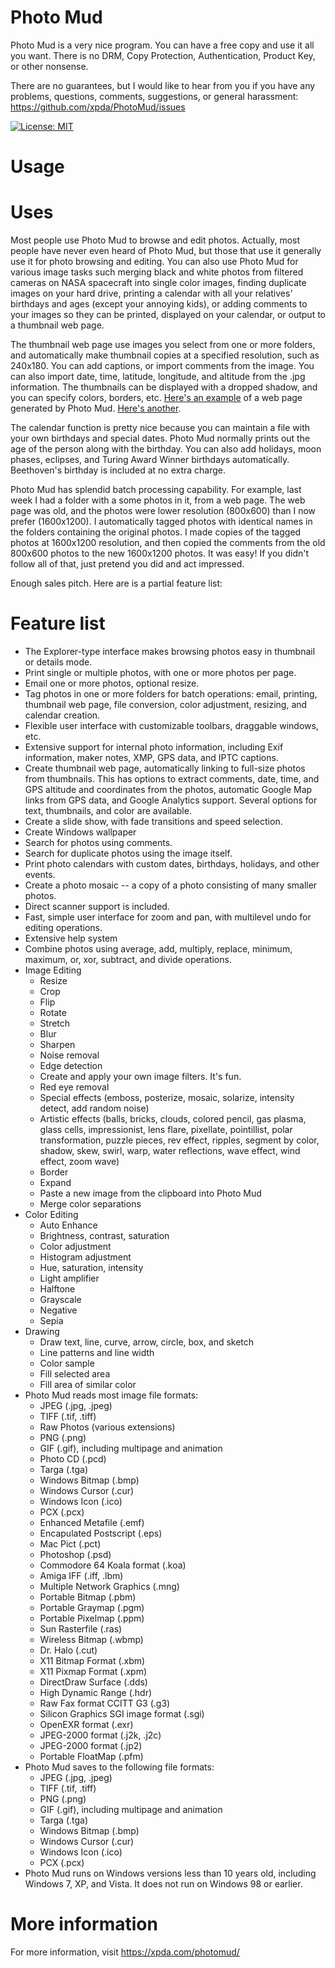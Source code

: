# Photo Mud

Photo Mud is a very nice program. You can have a free copy and use it all you want. There is no DRM, Copy Protection, Authentication, Product Key, or other nonsense.

There are no guarantees, but I would like to hear from you if you have any problems, questions, comments, suggestions, or general harassment: https://github.com/xpda/PhotoMud/issues

[![License: MIT](https://img.shields.io/badge/License-MIT-blue.svg)](https://opensource.org/licenses/MIT)

# Usage

# Uses

Most people use Photo Mud to browse and edit photos. Actually, most people have never even heard of Photo Mud, but those that use it generally use it for photo browsing and editing. You can also use Photo Mud for various image tasks such merging black and white photos from filtered cameras on NASA spacecraft into single color images, finding duplicate images on your hard drive, printing a calendar with all your relatives' birthdays and ages (except your annoying kids), or adding comments to your images so they can be printed, displayed on your calendar, or output to a thumbnail web page.

The thumbnail web page use images you select from one or more folders, and automatically make thumbnail copies at a specified resolution, such as 240x180. You can add captions, or import comments from the image. You can also import date, time, latitude, longitude, and altitude from the .jpg information. The thumbnails can be displayed with a dropped shadow, and you can specify colors, borders, etc.  [Here's an example](https://xpda.com/alaska04/exitglacier/) of a web page generated by Photo Mud. [Here's another](https://xpda.com/alaska08/amagat/).

The calendar function is pretty nice because you can maintain a file with your own birthdays and special dates. Photo Mud normally prints out the age of the person along with the birthday. You can also add holidays, moon phases, eclipses, and Turing Award Winner birthdays automatically. Beethoven's birthday is included at no extra charge.

Photo Mud has splendid batch processing capability. For example, last week I had a folder with a some photos in it, from a web page. The web page was old, and the photos were lower resolution (800x600) than I now prefer (1600x1200). I automatically tagged photos with identical names in the folders containing the original photos. I made copies of the tagged photos at 1600x1200 resolution, and then copied the comments from the old 800x600 photos to the new 1600x1200 photos. It was easy! If you didn't follow all of that, just pretend you did and act impressed.

Enough sales pitch. Here are is a partial feature list:

# Feature list
* The Explorer-type interface makes browsing photos easy in thumbnail or details mode.
* Print single or multiple photos, with one or more photos per page.
* Email one or more photos, optional resize.
* Tag photos in one or more folders for batch operations: email, printing, thumbnail web page, file conversion, color adjustment, resizing, and calendar creation.
* Flexible user interface with customizable toolbars, draggable windows, etc.
* Extensive support for internal photo information, including Exif information, maker notes, XMP, GPS data, and IPTC captions.
* Create thumbnail web page, automatically linking to full-size photos from thumbnails. This has options to extract comments, date, time, and GPS altitude and coordinates from the photos, automatic Google Map links from GPS data, and Google Analytics support. Several options for text, thumbnails, and color are available.
* Create a slide show, with fade transitions and speed selection.
* Create Windows wallpaper
* Search for photos using comments.
* Search for duplicate photos using the image itself.
* Print photo calendars with custom dates, birthdays, holidays, and other events.
* Create a photo mosaic -- a copy of a photo consisting of many smaller photos.
* Direct scanner support is included.
* Fast, simple user interface for zoom and pan, with multilevel undo for editing operations.
* Extensive help system
* Combine photos using average, add, multiply, replace, minimum, maximum, or, xor, subtract, and divide operations.
* Image Editing
  * Resize
  * Crop
  * Flip
  * Rotate
  * Stretch
  * Blur
  * Sharpen
  * Noise removal
  * Edge detection
  * Create and apply your own image filters. It's fun.
  * Red eye removal
  * Special effects (emboss, posterize, mosaic, solarize, intensity detect, add random noise)
  * Artistic effects (balls, bricks, clouds, colored pencil, gas plasma, glass cells, impressionist, lens flare, pixellate, pointillist, polar transformation, puzzle pieces, rev effect, ripples, segment by color, shadow, skew, swirl, warp, water reflections, wave effect, wind effect, zoom wave)
  * Border
  * Expand
  * Paste a new image from the clipboard into Photo Mud
  * Merge color separations
* Color Editing
  * Auto Enhance
  * Brightness, contrast, saturation
  * Color adjustment
  * Histogram adjustment
  * Hue, saturation, intensity
  * Light amplifier
  * Halftone
  * Grayscale
  * Negative
  * Sepia
* Drawing
  * Draw text, line, curve, arrow, circle, box, and sketch
  * Line patterns and line width
  * Color sample
  * Fill selected area
  * Fill area of similar color
* Photo Mud reads most image file formats:
  * JPEG (.jpg, .jpeg)
  * TIFF (.tif, .tiff)
  * Raw Photos (various extensions)
  * PNG (.png)
  * GIF (.gif), including multipage and animation
  * Photo CD (.pcd)
  * Targa (.tga)
  * Windows Bitmap (.bmp)
  * Windows Cursor (.cur)
  * Windows Icon (.ico)
  * PCX (.pcx)
  * Enhanced Metafile (.emf)
  * Encapulated Postscript (.eps)
  * Mac Pict (.pct)
  * Photoshop (.psd)
  * Commodore 64 Koala format (.koa)
  * Amiga IFF (.iff, .lbm)
  * Multiple Network Graphics (.mng)
  * Portable Bitmap (.pbm)
  * Portable Graymap (.pgm)
  * Portable Pixelmap (.ppm)
  * Sun Rasterfile (.ras)
  * Wireless Bitmap (.wbmp)
  * Dr. Halo (.cut)
  * X11 Bitmap Format (.xbm)
  * X11 Pixmap Format (.xpm)
  * DirectDraw Surface (.dds)
  * High Dynamic Range (.hdr)
  * Raw Fax format CCITT G3 (.g3)
  * Silicon Graphics SGI image format (.sgi)
  * OpenEXR format (.exr)
  * JPEG-2000 format (.j2k, .j2c)
  * JPEG-2000 format (.jp2)
  * Portable FloatMap (.pfm)
* Photo Mud saves to the following file formats:
  * JPEG (.jpg, .jpeg)
  * TIFF (.tif, .tiff)
  * PNG (.png)
  * GIF (.gif), including multipage and animation
  * Targa (.tga)
  * Windows Bitmap (.bmp)
  * Windows Cursor (.cur)
  * Windows Icon (.ico)
  * PCX (.pcx)
* Photo Mud runs on Windows versions less than 10 years old, including Windows 7, XP, and Vista. It does not run on Windows 98 or earlier.

# More information

For more information, visit https://xpda.com/photomud/
